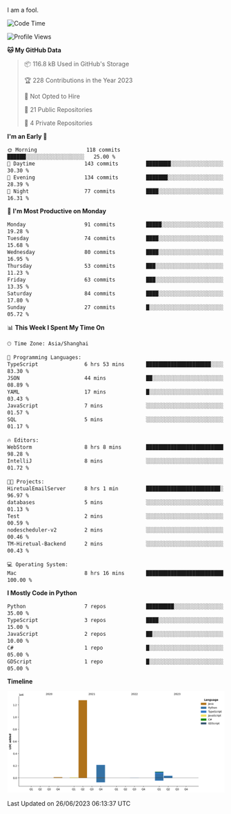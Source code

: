 I am a fool.

<!--START_SECTION:waka-->
![Code Time](http://img.shields.io/badge/Code%20Time-497%20hrs%2037%20mins-blue)

![Profile Views](http://img.shields.io/badge/Profile%20Views-3-blue)

**🐱 My GitHub Data** 

> 📦 116.8 kB Used in GitHub's Storage 
 > 
> 🏆 228 Contributions in the Year 2023
 > 
> 🚫 Not Opted to Hire
 > 
> 📜 21 Public Repositories 
 > 
> 🔑 4 Private Repositories 
 > 
**I'm an Early 🐤** 

```text
🌞 Morning                118 commits         ██████░░░░░░░░░░░░░░░░░░░   25.00 % 
🌆 Daytime                143 commits         ████████░░░░░░░░░░░░░░░░░   30.30 % 
🌃 Evening                134 commits         ███████░░░░░░░░░░░░░░░░░░   28.39 % 
🌙 Night                  77 commits          ████░░░░░░░░░░░░░░░░░░░░░   16.31 % 
```
📅 **I'm Most Productive on Monday** 

```text
Monday                   91 commits          █████░░░░░░░░░░░░░░░░░░░░   19.28 % 
Tuesday                  74 commits          ████░░░░░░░░░░░░░░░░░░░░░   15.68 % 
Wednesday                80 commits          ████░░░░░░░░░░░░░░░░░░░░░   16.95 % 
Thursday                 53 commits          ███░░░░░░░░░░░░░░░░░░░░░░   11.23 % 
Friday                   63 commits          ███░░░░░░░░░░░░░░░░░░░░░░   13.35 % 
Saturday                 84 commits          ████░░░░░░░░░░░░░░░░░░░░░   17.80 % 
Sunday                   27 commits          █░░░░░░░░░░░░░░░░░░░░░░░░   05.72 % 
```


📊 **This Week I Spent My Time On** 

```text
🕑︎ Time Zone: Asia/Shanghai

💬 Programming Languages: 
TypeScript               6 hrs 53 mins       █████████████████████░░░░   83.30 % 
JSON                     44 mins             ██░░░░░░░░░░░░░░░░░░░░░░░   08.89 % 
YAML                     17 mins             █░░░░░░░░░░░░░░░░░░░░░░░░   03.43 % 
JavaScript               7 mins              ░░░░░░░░░░░░░░░░░░░░░░░░░   01.57 % 
SQL                      5 mins              ░░░░░░░░░░░░░░░░░░░░░░░░░   01.17 % 

🔥 Editors: 
WebStorm                 8 hrs 8 mins        █████████████████████████   98.28 % 
IntelliJ                 8 mins              ░░░░░░░░░░░░░░░░░░░░░░░░░   01.72 % 

🐱‍💻 Projects: 
HiretualEmailServer      8 hrs 1 min         ████████████████████████░   96.97 % 
databases                5 mins              ░░░░░░░░░░░░░░░░░░░░░░░░░   01.13 % 
Test                     2 mins              ░░░░░░░░░░░░░░░░░░░░░░░░░   00.59 % 
nodescheduler-v2         2 mins              ░░░░░░░░░░░░░░░░░░░░░░░░░   00.46 % 
TM-Hiretual-Backend      2 mins              ░░░░░░░░░░░░░░░░░░░░░░░░░   00.43 % 

💻 Operating System: 
Mac                      8 hrs 16 mins       █████████████████████████   100.00 % 
```

**I Mostly Code in Python** 

```text
Python                   7 repos             █████████░░░░░░░░░░░░░░░░   35.00 % 
TypeScript               3 repos             ████░░░░░░░░░░░░░░░░░░░░░   15.00 % 
JavaScript               2 repos             ██░░░░░░░░░░░░░░░░░░░░░░░   10.00 % 
C#                       1 repo              █░░░░░░░░░░░░░░░░░░░░░░░░   05.00 % 
GDScript                 1 repo              █░░░░░░░░░░░░░░░░░░░░░░░░   05.00 % 
```



**Timeline**

![Lines of Code chart](https://raw.githubusercontent.com/VeejaLiu/VeejaLiu/master/assets/bar_graph.png)


 Last Updated on 26/06/2023 06:13:37 UTC
<!--END_SECTION:waka-->
